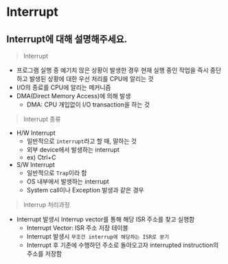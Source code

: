 # Interrupt

## Interrupt에 대해 설명해주세요.

> Interrupt

- 프로그램 실행 중 예기치 않은 상황이 발생한 경우 현재 실행 중인 작업을 즉시 중단하고 발생된 상황에 대한 우선 처리를 CPU에 알리는 것
- I/O의 종료를 CPU에 알리는 메커니즘
- DMA(Direct Memory Access)에 의해 발생
  - DMA: CPU 개입없이 I/O transaction을 하는 것

> Interrupt 종류

- H/W Interrupt
  - 일반적으로 `interrupt`라고 할 때, 말하는 것
  - 외부 device에서 발생하는 interrupt
  - ex) Ctrl+C
- S/W Interrupt
  - 일반적으로 `Trap`이라 함
  - OS 내부에서 발생하는 interrupt
  - System call이나 Exception 발생과 같은 경우

> Interrup 처리과정

- Interrupt 발생시 Interrup vector를 통해 해당 ISR 주소를 찾고 실행함
  - Interrupt Vector: ISR 주소 저장 테이블
  - Interrupt 발생시 `무조건 interrup에 해당하는 ISR로 분기`
  - Interrupt 후 기존에 수행하던 주소로 돌아오고자 interrupted instruction의 주소를 저장함

